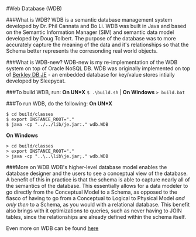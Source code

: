 #Web Database (WDB)

###What is WDB?
WDB is a semantic database management system developed by Dr. Phil Cannata and Bo Li. WDB was built in Java and based on the Semantic Information Manager (SIM) and semantic data model developed by Doug Tolbert. The purpose of the database was to more accurately capture the meaning of the data and it's relationships so that the Schema better represents the corresonding real world objects.

###What is WDB-new?
WDB-new is my re-implementation of the WDB system on top of Oracle NoSQL DB. WDB was originally implemented on top of [Berkley DB JE](https://blogs.oracle.com/charlesLamb/entry/oracle_nosql_database_vs_berkeley) - an embedded database for key/value stores intially developed by Sleepycat.

###To build WDB, run:
**On UN*X** `$ .\build.sh` | **On Windows** `> build.bat`

###To run WDB, do the following:
**On UN*X**
```
$ cd build/classes
$ export INSTANCE_ROOT="."
$ java -cp "../../lib/je.jar:." wdb.WDB
```
**On Windows**
```
> cd build/classes
> export INSTANCE_ROOT="."
> java -cp "..\..\lib\je.jar;." wdb.WDB
```



###More on WDB
WDB's higher-level database model enables the database designer and the users to see a conceptual view of the database. A benefit of this in practice is that the schema is able to capture nearly all of the semantics of the database. This essentially allows for a data modeler to go directly from the Conceptual Model to a Schema, as opposed to the fiasco of having to go from a Conceptual to Logical to Physical Model *and only then* to a Schema, as you would with a relational database. This benefit also brings with it optimizations to queries, such as never having to JOIN tables, since the relationships are already defined within the schema itself.

Even more on WDB can be found [here](http://www.cs.utexas.edu/~cannata/dbms/web-pages/Class%20Notes/02%20Data%20Models/Bo%20Li%20Thesis.pdf) 
